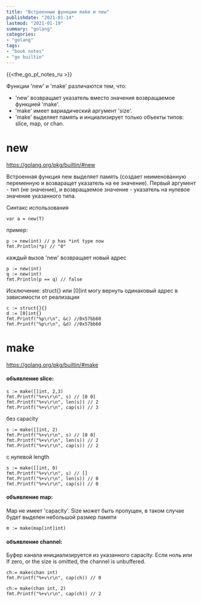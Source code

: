 ```yaml
---
title: "Встроенные функции make и new"
publishdate: "2021-01-14"
lastmod: "2021-01-19"
summary: "golang"
categories:
- "golang"
tags:
- "book notes"
- "go builtin"
---
```


{{<the_go_pl_notes_ru >}}

Функции 'new' и 'make' различаются тем, что:
- 'new' возвращает указатель вместо значения возвращаемое функцией 'make'.
- 'make' имеет вариадический аргумент 'size'.
- 'make' выделяет память и инциализирует только объекты типов: slice, map, or chan.

# new

https://golang.org/pkg/builtin/#new

Встроенная функция new выделяет память (создает неименованную переменную и возваращет указатель на ее значение). Первый аргумент - тип (не значение), и возвращаемое значение - указатель на нулевое значение указанного типа.

Синтакс использования
```
var a = new(T)
```
пример:
```
p := new(int) // p has *int type now
fmt.Println(*p) // "0"
```
каждый вызов 'new' возвращает новый адрес
```
p := new(int)
q := new(int)
fmt.Println(p == q) // false
```
Исключение: struct{} или [0]int могу вернуть одинаковый адрес в зависимости от реализации
```
c := struct{}{}
d := [0]int{}
fmt.Printf("%p\r\n", &c) //0x57bb60
fmt.Printf("%p\r\n", &d) //0x57bb60
```

# make

https://golang.org/pkg/builtin/#make

#### объявление slice:
```
s := make([]int, 2,3)
fmt.Printf("%+v\r\n", s) // [0 0]
fmt.Printf("%+v\r\n", len(s)) // 2
fmt.Printf("%+v\r\n", cap(s)) // 3
```
без capacity
```
s := make([]int, 2)
fmt.Printf("%+v\r\n", s) // [0 0]
fmt.Printf("%+v\r\n", len(s)) // 2
fmt.Printf("%+v\r\n", cap(s)) // 2
```
с нулевой length
```
s := make([]int, 0)
fmt.Printf("%+v\r\n", s) // []
fmt.Printf("%+v\r\n", len(s)) // 0
fmt.Printf("%+v\r\n", cap(s)) // 0
```

#### объявление map:

Map не имеет 'capacity'. Size может быть пропущен, в таком случае будет выделен небольшой размер памяти
```
m := make(map[int]int)
```

#### объявление channel:

Буфер канала инициализируется из указанного capacity. Если ноль или If zero, or the size is omitted, the channel is unbuffered.
```
ch:= make(chan int) 
fmt.Printf("%+v\r\n", cap(ch)) // 0
```
```
ch:= make(chan int, 2) 
fmt.Printf("%+v\r\n", cap(ch)) // 2
```